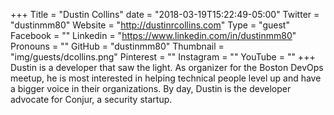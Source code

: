 +++
Title = "Dustin Collins"
date = "2018-03-19T15:22:49-05:00"
Twitter = "dustinmm80"
Website = "http://dustinrcollins.com"
Type = "guest"
Facebook = ""
Linkedin = "https://www.linkedin.com/in/dustinmm80"
Pronouns = ""
GitHub = "dustinmm80"
Thumbnail = "img/guests/dcollins.png"
Pinterest = ""
Instagram = ""
YouTube = ""
+++
Dustin is a developer that saw the light. As organizer for the Boston DevOps meetup, he is most interested in helping technical people level up and have a bigger voice in their organizations. By day, Dustin is the developer advocate for Conjur, a security startup.
